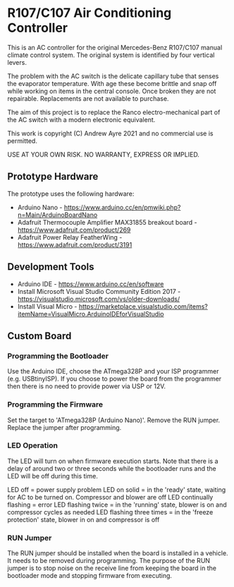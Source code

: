 # R107/C107 Air Conditioning Controller

This is an AC controller for the original Mercedes-Benz R107/C107 manual climate control system. The original system is identified by four vertical levers.

The problem with the AC switch is the delicate capillary tube that senses the evaporator temperature. With age these become brittle and snap off while working on items in the central console. Once broken they are not repairable. Replacements are not available to purchase.

The aim of this project is to replace the Ranco electro-mechanical part of the AC switch with a modern electronic equivalent.

This work is copyright (C) Andrew Ayre 2021 and no commercial use is permitted.

USE AT YOUR OWN RISK. NO WARRANTY, EXPRESS OR IMPLIED.

## Prototype Hardware

The prototype uses the following hardware:

* Arduino Nano - https://www.arduino.cc/en/pmwiki.php?n=Main/ArduinoBoardNano
* Adafruit Thermocouple Amplifier MAX31855 breakout board - https://www.adafruit.com/product/269
* Adafruit Power Relay FeatherWing - https://www.adafruit.com/product/3191

## Development Tools

* Arduino IDE - https://www.arduino.cc/en/software
* Install Microsoft Visual Studio Community Edition 2017 - https://visualstudio.microsoft.com/vs/older-downloads/
* Install Visual Micro - https://marketplace.visualstudio.com/items?itemName=VisualMicro.ArduinoIDEforVisualStudio

## Custom Board

### Programming the Bootloader

Use the Arduino IDE, choose the ATmega328P and your ISP programmer (e.g. USBtinyISP). If you choose to power the board from the programmer then there is no need to provide power via USP or 12V.

### Programming the Firmware

Set the target to 'ATmega328P (Arduino Nano)'.
Remove the RUN jumper. Replace the jumper after programming.

### LED Operation

The LED will turn on when firmware execution starts. Note that there is a delay of around two or three seconds while the bootloader runs and the LED will be off during this time.

LED off = power supply problem
LED on solid = in the 'ready' state, waiting for AC to be turned on. Compressor and blower are off
LED continually flashing = error
LED flashing twice = in the 'running' state, blower is on and compressor cycles as needed
LED flashing three times = in the 'freeze protection' state, blower in on and compressor is off

### RUN Jumper

The RUN jumper should be installed when the board is installed in a vehicle. It needs to be removed during programming. The purpose of the RUN jumper is to stop noise on the receive line from keeping the board in the bootloader mode and stopping firmware from executing.
